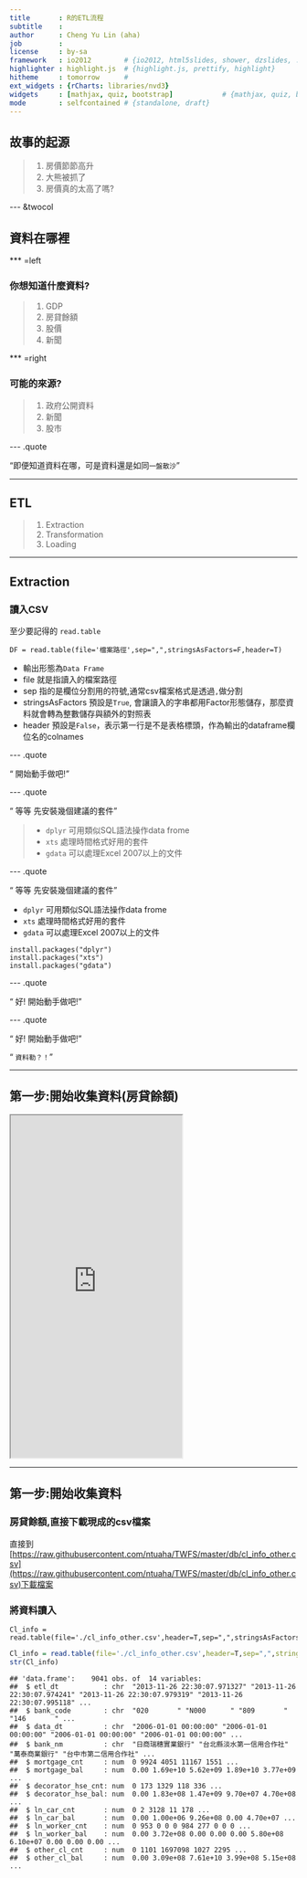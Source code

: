 ```yaml
---
title       : R的ETL流程
subtitle    : 
author      : Cheng Yu Lin (aha)
job         : 
license     : by-sa
framework   : io2012        # {io2012, html5slides, shower, dzslides, ...}
highlighter : highlight.js  # {highlight.js, prettify, highlight}
hitheme     : tomorrow      # 
ext_widgets : {rCharts: libraries/nvd3}
widgets     : [mathjax, quiz, bootstrap]            # {mathjax, quiz, bootstrap}
mode        : selfcontained # {standalone, draft}
---
```



## 故事的起源

> 1. 房價節節高升
> 2. 大熊被抓了
> 3. 房價真的太高了嗎?

--- &twocol

## 資料在哪裡

*** =left
### 你想知道什麼資料?

> 1. GDP
> 2. 房貸餘額
> 3. 股價
> 4. 新聞

*** =right
### 可能的來源?
> 1. 政府公開資料
> 2. 新聞
> 3. 股市


--- .quote

<q>即便知道資料在哪，可是資料還是如同`一盤散沙`</q>

---  

## ETL

> 1. Extraction
> 2. Transformation
> 3. Loading

--- 

## Extraction

### 讀入CSV

至少要記得的 `read.table`
```
DF = read.table(file='檔案路徑',sep=",",stringsAsFactors=F,header=T)
```
- 輸出形態為`Data Frame`
- file 就是指讀入的檔案路徑
- sep 指的是欄位分割用的符號,通常csv檔案格式是透過`,`做分割
- stringsAsFactors 預設是`True`, 會讓讀入的字串都用Factor形態儲存，那麼資料就會轉為整數儲存與額外的對照表
- header 預設是`False`，表示第一行是不是表格標頭，作為輸出的dataframe欄位名的colnames

---  .quote

<q> 開始動手做吧!</q>

--- .quote 

<q> 等等 先安裝幾個建議的套件</q>

> - `dplyr` 可用類似SQL語法操作data frome
> - `xts` 處理時間格式好用的套件
> - `gdata` 可以處理Excel 2007以上的文件


--- .quote 

<q> 等等 先安裝幾個建議的套件</q>

- `dplyr` 可用類似SQL語法操作data frome
- `xts` 處理時間格式好用的套件
- `gdata` 可以處理Excel 2007以上的文件

```
install.packages("dplyr")
install.packages("xts")
install.packages("gdata")
```


--- .quote

<q> 好! 開始動手做吧!</q>


--- .quote 

<q> 好! 開始動手做吧!</q>

<q> `資料勒？！`</q>

---

## 第一步:開始收集資料(房貸餘額)

<iframe src = 'https://survey.banking.gov.tw/statis/stmain.jsp?sys=100&funid=r100' height='600px'></iframe>

---
## 第一步:開始收集資料

### 房貸餘額,直接下載現成的csv檔案

直接到[https://raw.githubusercontent.com/ntuaha/TWFS/master/db/cl_info_other.csv](https://raw.githubusercontent.com/ntuaha/TWFS/master/db/cl_info_other.csv)下載檔案

### 將資料讀入

```
Cl_info = read.table(file='./cl_info_other.csv',header=T,sep=",",stringsAsFactors=F)
```


```r
Cl_info = read.table(file='./cl_info_other.csv',header=T,sep=",",stringsAsFactors=F)
str(Cl_info)
```

```
## 'data.frame':	9041 obs. of  14 variables:
##  $ etl_dt           : chr  "2013-11-26 22:30:07.971327" "2013-11-26 22:30:07.974241" "2013-11-26 22:30:07.979319" "2013-11-26 22:30:07.995118" ...
##  $ bank_code        : chr  "020       " "N000      " "809       " "146       " ...
##  $ data_dt          : chr  "2006-01-01 00:00:00" "2006-01-01 00:00:00" "2006-01-01 00:00:00" "2006-01-01 00:00:00" ...
##  $ bank_nm          : chr  "日商瑞穗實業銀行" "台北縣淡水第一信用合作社" "萬泰商業銀行" "台中市第二信用合作社" ...
##  $ mortgage_cnt     : num  0 9924 4051 11167 1551 ...
##  $ mortgage_bal     : num  0.00 1.69e+10 5.62e+09 1.89e+10 3.77e+09 ...
##  $ decorator_hse_cnt: num  0 173 1329 118 336 ...
##  $ decorator_hse_bal: num  0.00 1.83e+08 1.47e+09 9.70e+07 4.70e+08 ...
##  $ ln_car_cnt       : num  0 2 3128 11 178 ...
##  $ ln_car_bal       : num  0.00 1.00e+06 9.26e+08 0.00 4.70e+07 ...
##  $ ln_worker_cnt    : num  0 953 0 0 0 984 277 0 0 0 ...
##  $ ln_worker_bal    : num  0.00 3.72e+08 0.00 0.00 0.00 5.80e+08 6.10e+07 0.00 0.00 0.00 ...
##  $ other_cl_cnt     : num  0 1101 1697098 1027 2295 ...
##  $ other_cl_bal     : num  0.00 3.09e+08 7.61e+10 3.99e+08 5.15e+08 ...
```
